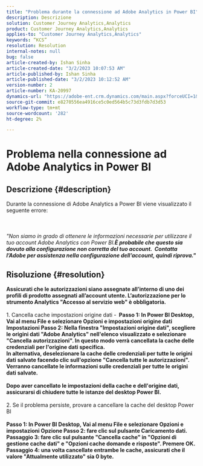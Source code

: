 ```yaml
---
title: "Problema durante la connessione ad Adobe Analytics in Power BI"
description: Descrizione
solution: Customer Journey Analytics,Analytics
product: Customer Journey Analytics,Analytics
applies-to: "Customer Journey Analytics,Analytics"
keywords: “KCS”
resolution: Resolution
internal-notes: null
bug: false
article-created-by: Ishan Sinha
article-created-date: "3/2/2023 10:07:53 AM"
article-published-by: Ishan Sinha
article-published-date: "3/2/2023 10:12:52 AM"
version-number: 2
article-number: KA-20997
dynamics-url: "https://adobe-ent.crm.dynamics.com/main.aspx?forceUCI=1&pagetype=entityrecord&etn=knowledgearticle&id=a0275516-e2b8-ed11-83fe-6045bd0065f9"
source-git-commit: e8270556ea4916ce5c0ed564b5c73d3fdb7d3d53
workflow-type: tm+mt
source-wordcount: '282'
ht-degree: 2%

---
```


# Problema nella connessione ad Adobe Analytics in Power BI

## Descrizione {#description}

Durante la connessione di Adobe Analytics a Power BI viene visualizzato il seguente errore:<br><br> <br><br>*&quot;Non siamo in grado di ottenere le informazioni necessarie per utilizzare il tuo account Adobe Analytics con Power BI.<b>È probabile che questo sia dovuto alla configurazione non corretta del tuo account.  Contatta l’Adobe per assistenza nella configurazione dell’account, quindi riprova.&quot;*

## Risoluzione {#resolution}

Assicurati che le autorizzazioni siano assegnate all’interno di uno dei profili di prodotto assegnati all’account utente. L’autorizzazione per lo strumento Analytics &quot;Accesso al servizio web&quot; è obbligatoria.<br> <br></b>1. Cancella cache impostazioni origine dati - <b>
Passo 1: In Power BI Desktop, Vai al menu File e selezionare Opzioni e impostazioni origine dati Impostazioni Passo 2: Nella finestra &quot;Impostazioni origine dati&quot;, scegliere le origini dati &quot;Adobe Analytics&quot; nell&#39;elenco visualizzato e selezionare &quot;Cancella autorizzazioni&quot;. In questo modo verrà cancellata la cache delle credenziali per l&#39;origine dati specifica.<br>
In alternativa, deselezionare la cache delle credenziali per tutte le origini dati salvate facendo clic sull&#39;opzione &quot;Cancella tutte le autorizzazioni&quot;. Verranno cancellate le informazioni sulle credenziali per tutte le origini dati salvate.<br> <br>Dopo aver cancellato le impostazioni della cache e dell&#39;origine dati, assicurarsi di chiudere tutte le istanze del desktop Power BI.<br> <br></b>2. Se il problema persiste, provare a cancellare la cache del desktop Power BI<b><br> <br>Passo 1: In Power BI Desktop, Vai al menu File e selezionare Opzioni e impostazioni Opzione Passo 2: fare clic sul pulsante Caricamento dati.
Passaggio 3: fare clic sul pulsante &quot;Cancella cache&quot; in &quot;Opzioni di gestione cache dati&quot; e &quot;Opzioni cache domande e risposte&quot;. Premere OK.
Passaggio 4: una volta cancellate entrambe le cache, assicurati che il valore &quot;Attualmente utilizzato&quot; sia 0 byte.<br>



